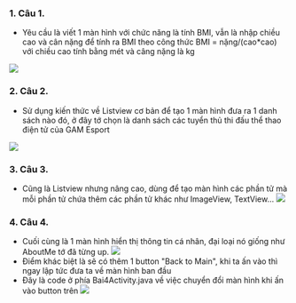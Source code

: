 ### 1. Câu 1.
- Yêu cầu là viết 1 màn hình với chức năng là tính BMI, vẫn là nhập chiều cao và cân nặng để tính ra BMI theo công thức BMI = nặng/(cao*cao) với chiều cao tính bằng mét và câng nặng là kg
<img src = "F:\Year3\63CLC2-MobiDev\63135100_ThiGiuaKy\app\src\main\res\drawable\img_1.png">

### 2. Câu 2.
- Sử dụng kiến thức về Listview cơ bản để tạo 1 màn hình đưa ra 1 danh sách nào đó, ở đây tớ chọn là danh sách các tuyển thủ thi đấu thể thao điện tử của GAM Esport
<img src = "F:\Year3\63CLC2-MobiDev\63135100_ThiGiuaKy\app\src\main\res\drawable\img_2.png">

### 3. Câu 3.
- Cũng là Listview nhưng nâng cao, dùng để tạo màn hình các phần tử mà mỗi phần tử chứa thêm các phần tử khác như ImageView, TextView...
  <img src = "F:\Year3\63CLC2-MobiDev\63135100_ThiGiuaKy\app\src\main\res\drawable\img_3.png">

### 4. Câu 4.
- Cuối cùng là 1 màn hình hiển thị thông tin cá nhân, đại loại nó giống như AboutMe tớ đã từng up.
  <img src = "F:\Year3\63CLC2-MobiDev\63135100_ThiGiuaKy\app\src\main\res\drawable\img_4.png">
- Điểm khác biệt là sẽ có thêm 1 button "Back to Main", khi ta ấn vào thì ngay lập tức đưa ta về màn hình ban đầu
- Đây là code ở phía Bai4Activity.java về việc chuyển đổi màn hình khi ấn vào button trên
    <img src = "F:\Year3\63CLC2-MobiDev\63135100_ThiGiuaKy\app\src\main\res\drawable\code4.png">